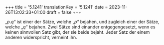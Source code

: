 +++
title = '5.1241'
translationKey = '5.1241'
date = 2023-11-26T13:02:33+01:00
draft = false
+++

„<span class="mathmode"><var>p</var><span class="mathrel">.</span><var>q</var></span>“ ist einer der Sätze, welche „<span class="mathmode"><var>p</var></span>“ bejahen, und zugleich einer der Sätze, welche „<span class="mathmode"><var>q</var></span>“ bejahen.
Zwei Sätze sind einander entgegengesetzt, wenn es keinen sinnvollen Satz gibt, der sie beide bejaht.
Jeder Satz der einem anderen widerspricht, verneint ihn.
